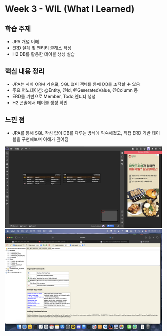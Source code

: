 # Week 3 - WIL (What I Learned)

## 학습 주제
- JPA 개념 이해
- ERD 설계 및 엔티티 클래스 작성
- H2 DB를 활용한 테이블 생성 실습

## 핵심 내용 정리
- JPA는 자바 ORM 기술로, SQL 없이 객체를 통해 DB를 조작할 수 있음
- 주요 어노테이션: @Entity, @Id, @GeneratedValue, @Column 등
- ERD를 기반으로 Member, Todo,엔티티 생성
- H2 콘솔에서 테이블 생성 확인

## 느낀 점
- JPA를 통해 SQL 작성 없이 DB를 다루는 방식에 익숙해졌고,
  직접 ERD 기반 테이블을 구현해보며 이해가 깊어짐

![ERD](./erd.png)
![jpa_db](./jpa_db.png)